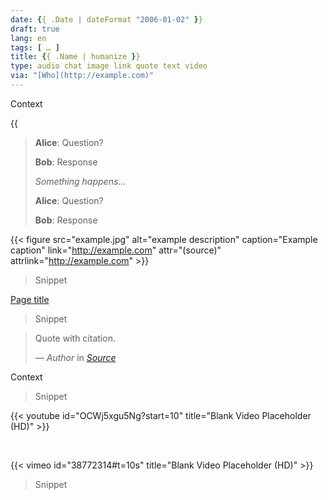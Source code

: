 ```yaml
---
date: {{ .Date | dateFormat "2006-01-02" }}
draft: true
lang: en
tags: [ … ]
title: {{ .Name | humanize }}
type: audio chat image link quote text video
via: "[Who](http://example.com)"
---
```


<!-- audio -->

Context

{{<audio src="example.mp3" caption="Audio test file" title="Audio test file:" >}}

<!-- chat -->

> **Alice**: Question?
>
> **Bob**: Response
>
> *Something happens…*
>
> **Alice**: Question?
>
> **Bob**: Response

<!-- image -->

{{< figure src="example.jpg" alt="example description" caption="Example caption" link="http://example.com" attr="(source)" attrlink="http://example.com" >}}

> Snippet

<!-- link -->

[Page title](http://example.com)

> Snippet

<!-- quote -->

> Quote with citation.
>
> — <cite>Author</cite> in <cite>[Source](http://example.com)</cite>

<!-- text -->

Context

> Snippet

<!-- video -->

{{< youtube id="OCWj5xgu5Ng?start=10" title="Blank Video Placeholder (HD)" >}}

&nbsp;

{{< vimeo id="38772314#t=10s" title="Blank Video Placeholder (HD)" >}}

> Snippet

